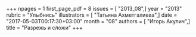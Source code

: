 +++
npages = 1
first_page_pdf = 8
issues = [ "2013_08",]
year = "2013"
rubric = "Улыбнись"
illustrators = [ "Татьяна Ахметгалиева",]
date = "2017-05-03T00:17:30+03:00"
month = "08"
authors = [ "Игорь Акулич",]
title = "Разрежь и сложи"
+++
